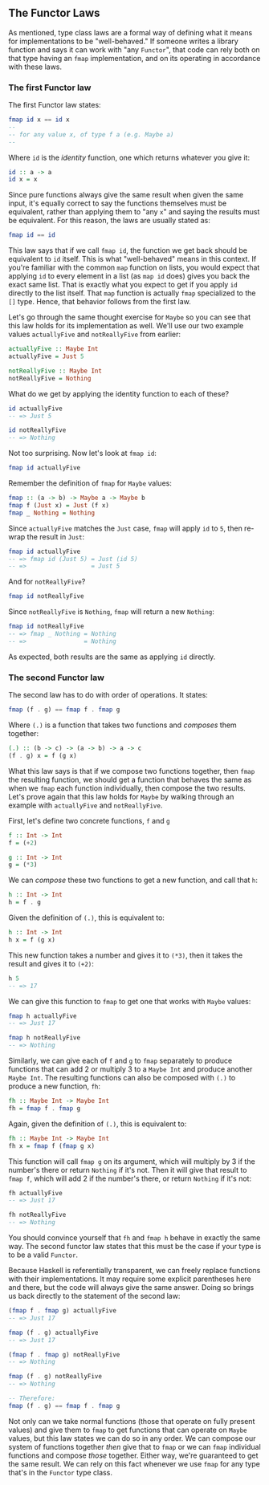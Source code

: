 ## The Functor Laws

As mentioned, type class laws are a formal way of defining what it means for
implementations to be "well-behaved." If someone writes a library function and
says it can work with "any `Functor`", that code can rely both on that type
having an `fmap` implementation, and on its operating in accordance with these
laws.

### The first Functor law

The first Functor law states:

```haskell
fmap id x == id x
-- 
-- for any value x, of type f a (e.g. Maybe a)
-- 
```

Where `id` is the *identity* function, one which returns whatever you give it:

```haskell
id :: a -> a
id x = x
```

Since pure functions always give the same result when given the same input, it's
equally correct to say the functions themselves must be equivalent, rather
than applying them to "any `x`" and saying the results must be equivalent. For
this reason, the laws are usually stated as:

```haskell
fmap id == id
```

This law says that if we call `fmap id`, the function we get back should be
equivalent to `id` itself. This is what "well-behaved" means in this context. If
you're familiar with the common `map` function on lists, you would expect that
applying `id` to every element in a list (as `map id` does) gives you back the
exact same list. That is exactly what you expect to get if you apply `id`
directly to the list itself. That `map` function is actually `fmap` specialized
to the `[]` type. Hence, that behavior follows from the first law.

Let's go through the same thought exercise for `Maybe` so you can see that this
law holds for its implementation as well. We'll use our two example values
`actuallyFive` and `notReallyFive` from earlier:

```haskell
actuallyFive :: Maybe Int
actuallyFive = Just 5

notReallyFive :: Maybe Int
notReallyFive = Nothing
```

What do we get by applying the identity function to each of these?

```haskell
id actuallyFive
-- => Just 5

id notReallyFive
-- => Nothing
```

Not too surprising. Now let's look at `fmap id`:

```haskell
fmap id actuallyFive
```

Remember the definition of `fmap` for `Maybe` values:

```haskell
fmap :: (a -> b) -> Maybe a -> Maybe b
fmap f (Just x) = Just (f x)
fmap _ Nothing = Nothing
```

Since `actuallyFive` matches the `Just` case, `fmap` will apply `id` to `5`,
then re-wrap the result in `Just`:

```haskell
fmap id actuallyFive
-- => fmap id (Just 5) = Just (id 5)
-- =>                  = Just 5
```

And for `notReallyFive`?

```haskell
fmap id notReallyFive
```

Since `notReallyFive` is `Nothing`, `fmap` will return a new `Nothing`:

```haskell
fmap id notReallyFive
-- => fmap _ Nothing = Nothing
-- =>                = Nothing
```

As expected, both results are the same as applying `id` directly.

### The second Functor law

The second law has to do with order of operations. It states:

```haskell
fmap (f . g) == fmap f . fmap g
```

Where `(.)` is a function that takes two functions and *composes* them together:

```haskell
(.) :: (b -> c) -> (a -> b) -> a -> c
(f . g) x = f (g x)
```

What this law says is that if we compose two functions together, then `fmap` the
resulting function, we should get a function that behaves the same as when we
`fmap` each function individually, then compose the two results. Let's prove
again that this law holds for `Maybe` by walking through an example with
`actuallyFive` and `notReallyFive`.

First, let's define two concrete functions, `f` and `g`

```haskell
f :: Int -> Int
f = (+2)

g :: Int -> Int
g = (*3)
```

We can *compose* these two functions to get a new function, and call that `h`:

```haskell
h :: Int -> Int
h = f . g
```

Given the definition of `(.)`, this is equivalent to:

```haskell
h :: Int -> Int
h x = f (g x)
```

This new function takes a number and gives it to `(*3)`, then it takes the
result and gives it to `(+2)`:

```haskell
h 5
-- => 17
```

We can give this function to `fmap` to get one that works with `Maybe` values:

```haskell
fmap h actuallyFive
-- => Just 17

fmap h notReallyFive
-- => Nothing
```

Similarly, we can give each of `f` and `g` to `fmap` separately to produce
functions that can add 2 or multiply 3 to a `Maybe Int` and produce another
`Maybe Int`. The resulting functions can also be composed with `(.)` to produce
a new function, `fh`:

```haskell
fh :: Maybe Int -> Maybe Int
fh = fmap f . fmap g
```

Again, given the definition of `(.)`, this is equivalent to:

```haskell
fh :: Maybe Int -> Maybe Int
fh x = fmap f (fmap g x)
```

This function will call `fmap g` on its argument, which will multiply by 3 if the
number's there or return `Nothing` if it's not. Then it will give that result to `fmap f`, which will add 2 if the number's there, or return `Nothing` if it's not:

```haskell
fh actuallyFive
-- => Just 17

fh notReallyFive
-- => Nothing
```

You should convince yourself that `fh` and `fmap h` behave in exactly the same
way. The second functor law states that this must be the case if your type is to
be a valid `Functor`.

Because Haskell is referentially transparent, we can freely replace functions with
their implementations. It may require some explicit parentheses here
and there, but the code will always give the same answer. Doing so brings us
back directly to the statement of the second law:

```haskell
(fmap f . fmap g) actuallyFive
-- => Just 17

fmap (f . g) actuallyFive
-- => Just 17

(fmap f . fmap g) notReallyFive
-- => Nothing

fmap (f . g) notReallyFive
-- => Nothing

-- Therefore:
fmap (f . g) == fmap f . fmap g
```

Not only can we take normal functions (those that operate on fully present
values) and give them to `fmap` to get functions that can operate on `Maybe` values,
but this law states we can do so in any order. We can compose our system of
functions together *then* give that to `fmap` or we can `fmap` individual
functions and compose *those* together. Either way, we're guaranteed to get the same
result. We can rely on this fact whenever we use `fmap` for any type that's in
the `Functor` type class.
